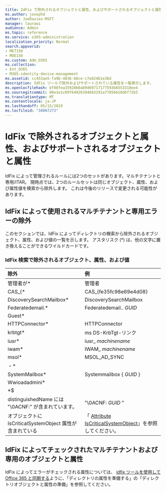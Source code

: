 ```yaml
---
title: IdFix で除外されるオブジェクトと属性、およびサポートされるオブジェクトと属性
ms.author: josephd
author: JoeDavies-MSFT
manager: laurawi
audience: Admin
ms.topic: reference
ms.service: o365-administration
localization_priority: Normal
search.appverid:
- MET150
- MOE150
ms.custom: Adm_O365
ms.collection:
- Ent_O365
- M365-identity-device-management
ms.assetid: cc453ae5-fa9b-4836-b0ce-c7e824b1e36d
description: IdFix ツールで除外およびサポートされている属性を一覧表示します。
ms.openlocfilehash: bf88fea3592860a89d69717177593b6553318ee4
ms.sourcegitcommit: 08e1e1c09f64926394043291a77856620d6f72b5
ms.translationtype: MT
ms.contentlocale: ja-JP
ms.lasthandoff: 05/15/2019
ms.locfileid: "34067273"
---
```

# <a name="idfix-excluded-and-supported-objects-and-attributes"></a>IdFix で除外されるオブジェクトと属性、およびサポートされるオブジェクトと属性
IdFix によって管理されるルールには2つのセットがあります。マルチテナントと専用/ITAR。 現時点では、2つのルールセットは同じオブジェクト、属性、および属性値を検索から除外します。 これは今後のリリースで変更される可能性があります。
  
## <a name="multi-tenant-and-dedicated-error-exclusions-used-by-idfix"></a>IdFix によって使用されるマルチテナントと専用エラーの除外
このセクションでは、IdFix によってディレクトリの検索から除外されるオブジェクト、属性、および値の一覧を示します。 アスタリスク (\*) は、他の文字に置き換えることができるワイルドカードです。
  
### <a name="objects-attributes-and-values-excluded-during-an-idfix-search"></a>IdFix 検索で除外されるオブジェクト、属性、および値

|**除外**|**例**|
|:-----|:-----|
|管理者が\* |管理者 |
|CAS_{\*  |CAS_{fe35fc98e69e4d08} |
|DiscoverySearchMailbox\*  |DiscoverySearchMailbox  |
|Federatedemail.\* |Federatedemail.. *GUID* |
|Guest\* ||
|HTTPConnector\*  |HTTPConnector |
|krbtgt\* |ms DS-KrbTgt-リンク |
|iusr\* |iusr_ *machinename* |
|iwam\*  |IWAM_ *machinename* |
|msol\* |MSOL_AD_SYNC |
|・\* ||
|SystemMailbox\* |Systemmailbox { *GUID* }|
|Wwioadadmini\*  ||
|\*$ ||
|distinguishedName には "\0ACNF:" が含まれています。|"\0ACNF: *GUID* " |
|オブジェクトに IsCriticalSystemObject 属性が含まれている |「 [Attribute IsCriticalSystemObject](https://go.microsoft.com/fwlink/p/?LinkId=401169)」を参照してください。 |
   
## <a name="multi-tenant-and-dedicated-objects-and-attributes-checked-by-idfix"></a>IdFix によってチェックされたマルチテナントおよび専用のオブジェクトと属性
IdFix によってエラーがチェックされる属性については、 [idfix ツールを使用して Office 365 と同期する](prepare-directory-attributes-for-synch-with-idfix.md)ように、「ディレクトリの属性を準備する」の「ディレクトリオブジェクトと属性の準備」を参照してください。
  

